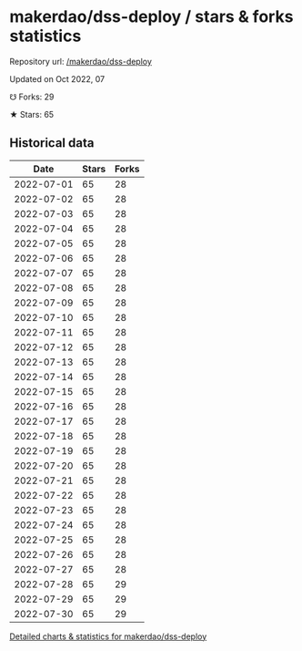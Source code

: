 # makerdao/dss-deploy / stars & forks statistics

Repository url: [/makerdao/dss-deploy](https://github.com/makerdao/dss-deploy)

Updated on Oct 2022, 07

☋ Forks: 29

★ Stars: 65

## Historical data
| Date | Stars | Forks |
|------|-------|-------|
| 2022-07-01 | 65 | 28 | 
| 2022-07-02 | 65 | 28 | 
| 2022-07-03 | 65 | 28 | 
| 2022-07-04 | 65 | 28 | 
| 2022-07-05 | 65 | 28 | 
| 2022-07-06 | 65 | 28 | 
| 2022-07-07 | 65 | 28 | 
| 2022-07-08 | 65 | 28 | 
| 2022-07-09 | 65 | 28 | 
| 2022-07-10 | 65 | 28 | 
| 2022-07-11 | 65 | 28 | 
| 2022-07-12 | 65 | 28 | 
| 2022-07-13 | 65 | 28 | 
| 2022-07-14 | 65 | 28 | 
| 2022-07-15 | 65 | 28 | 
| 2022-07-16 | 65 | 28 | 
| 2022-07-17 | 65 | 28 | 
| 2022-07-18 | 65 | 28 | 
| 2022-07-19 | 65 | 28 | 
| 2022-07-20 | 65 | 28 | 
| 2022-07-21 | 65 | 28 | 
| 2022-07-22 | 65 | 28 | 
| 2022-07-23 | 65 | 28 | 
| 2022-07-24 | 65 | 28 | 
| 2022-07-25 | 65 | 28 | 
| 2022-07-26 | 65 | 28 | 
| 2022-07-27 | 65 | 28 | 
| 2022-07-28 | 65 | 29 | 
| 2022-07-29 | 65 | 29 | 
| 2022-07-30 | 65 | 29 | 


[Detailed charts & statistics for makerdao/dss-deploy](https://reviewgithub.com/rep/makerdao/dss-deploy)

